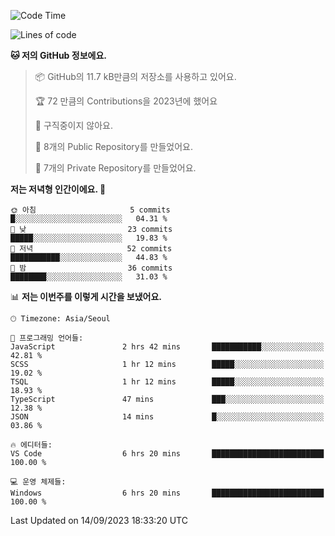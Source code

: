   <!--START_SECTION:waka-->
![Code Time](http://img.shields.io/badge/Code%20Time-205%20hrs%2058%20mins-blue)

![Lines of code](https://img.shields.io/badge/%EC%A0%80%EB%8A%94%20%EC%97%AC%ED%83%9C%EA%B9%8C%EC%A7%80%20-109.9%20thousand%20%EC%A4%84%EC%9D%98%20%EC%BD%94%EB%93%9C%EB%A5%BC%20%EC%9E%91%EC%84%B1%ED%96%88%EC%96%B4%EC%9A%94.-blue)

**🐱 저의 GitHub 정보에요.** 

> 📦 GitHub의 11.7 kB만큼의 저장소를 사용하고 있어요. 
 > 
> 🏆 72 만큼의 Contributions을 2023년에 했어요
 > 
> 🚫 구직중이지 않아요.
 > 
> 📜 8개의 Public Repository를 만들었어요. 
 > 
> 🔑 7개의 Private Repository를 만들었어요. 
 > 
**저는 저녁형 인간이에요. 🦉** 

```text
🌞 아침                     5 commits           █░░░░░░░░░░░░░░░░░░░░░░░░   04.31 % 
🌆 낮　                     23 commits          █████░░░░░░░░░░░░░░░░░░░░   19.83 % 
🌃 저녁                     52 commits          ███████████░░░░░░░░░░░░░░   44.83 % 
🌙 밤　                     36 commits          ████████░░░░░░░░░░░░░░░░░   31.03 % 
```


📊 **저는 이번주를 이렇게 시간을 보냈어요.** 

```text
🕑︎ Timezone: Asia/Seoul

💬 프로그래밍 언어들: 
JavaScript               2 hrs 42 mins       ███████████░░░░░░░░░░░░░░   42.81 % 
SCSS                     1 hr 12 mins        █████░░░░░░░░░░░░░░░░░░░░   19.02 % 
TSQL                     1 hr 12 mins        █████░░░░░░░░░░░░░░░░░░░░   18.93 % 
TypeScript               47 mins             ███░░░░░░░░░░░░░░░░░░░░░░   12.38 % 
JSON                     14 mins             █░░░░░░░░░░░░░░░░░░░░░░░░   03.86 % 

🔥 에디터들: 
VS Code                  6 hrs 20 mins       █████████████████████████   100.00 % 

💻 운영 체제들: 
Windows                  6 hrs 20 mins       █████████████████████████   100.00 % 
```


 Last Updated on 14/09/2023 18:33:20 UTC
<!--END_SECTION:waka-->
